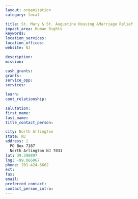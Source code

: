 ```yaml
---
layout: organization
category: local

title: St. Mary & St. Augustine Housing &Marriage Relief
impact_area: Human Rights
keywords: 
location_services: 
location_offices: 
website: NJ

description: 
mission: 

cash_grants: 
grants: 
service_opp: 
services: 

learn: 
cont_relationship: 

salutation: 
first_name: 
last_name: 
title_contact_person: 

city: North Arlington
state: NJ
address: |
  PO Box 7187  
  North Arlington NJ 7031
lat: 39.390897
lng: -99.066067
phone: 201-424-6662
ext: 
fax: 
email: 
preferred_contact: 
contact_person_intro: 
---
```

